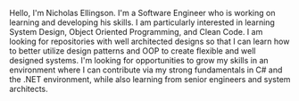 Hello, I'm Nicholas Ellingson. I'm a Software Engineer who is working on learning and developing his skills. 
I am particularly interested in learning System Design, Object Oriented Programming, and Clean Code.
I am looking for repositories with well architected designs so that I can learn how to better utilize design patterns and OOP to create flexible and well designed systems.
I'm looking for opportunities to grow my skills in an environment where I can contribute via my strong fundamentals in C# and the .NET environment, while also learning from senior engineers and system architects.

<!---
NicholasJEllingson/NicholasJEllingson is a ✨ special ✨ repository because its `README.md` (this file) appears on your GitHub profile.
You can click the Preview link to take a look at your changes.
--->
